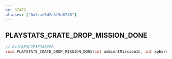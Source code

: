 ```yaml
---
ns: STATS
aliases: ["0x1cae5d2e3f9a07f0"]
---
```

## PLAYSTATS_CRATE_DROP_MISSION_DONE

```c
// 0x1CAE5D2E3F9A07F0
void PLAYSTATS_CRATE_DROP_MISSION_DONE(int ambientMissionId, int xpEarned, int cashEarned, int weaponHash, int otherItemsHash, int enemiesKilled, itemhasharray specialItemHashs, bool collectedBodyArmour);
```
